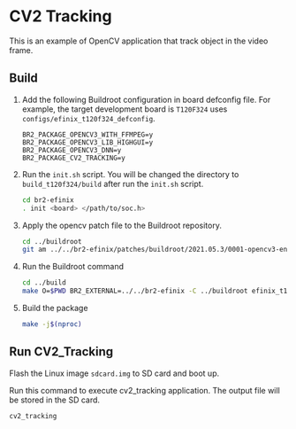 # CV2 Tracking

This is an example of OpenCV application that track object in the video frame.

## Build

1. Add the following Buildroot configuration in board defconfig file. For example, the target development board is `T120F324` uses `configs/efinix_t120f324_defconfig`.
   
   ```
   BR2_PACKAGE_OPENCV3_WITH_FFMPEG=y
   BR2_PACKAGE_OPENCV3_LIB_HIGHGUI=y
   BR2_PACKAGE_OPENCV3_DNN=y
   BR2_PACKAGE_CV2_TRACKING=y
   ```

2. Run the `init.sh` script. You will be changed the directory to `build_t120f324/build` after run the `init.sh` script.
   
   ```bash
   cd br2-efinix
   . init <board> </path/to/soc.h>
   ```

3. Apply the opencv patch file to the Buildroot repository.
   
   ```bash
   cd ../buildroot
   git am ../../br2-efinix/patches/buildroot/2021.05.3/0001-opencv3-enable-support-for-dnn-library.patch
   ```

4. Run the Buildroot command
   
   ```bash
   cd ../build
   make O=$PWD BR2_EXTERNAL=../../br2-efinix -C ../buildroot efinix_t120f324_defconfig
   ```

5. Build the package
   
   ```bash
   make -j$(nproc)
   ```
   
   

## Run CV2_Tracking

Flash the Linux image `sdcard.img` to SD card and boot up.

Run this command to execute cv2_tracking application. The output file will be stored in the SD card.

```bash
cv2_tracking
```
